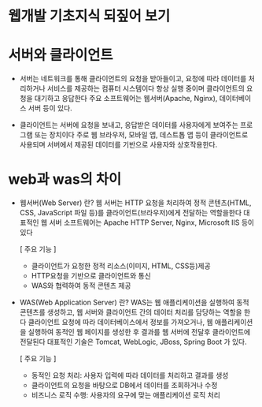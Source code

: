# 웹개발 기초지식 되짚어 보기

# 서버와 클라이언트
 - 서버는 네트워크를 통해 클라이언트의 요청을 받아들이고, 요청에 따라 데이터를 처리하거나 서비스를 제공하는 컴퓨터 시스템이다
   항상 실행 중이며 클라이언트의 요청을 대기하고 응답한다 주요 소프트웨어는 웹서버(Apache, Nginx), 데이터베이스 서버 등이 있다.

 - 클라이언트는 서버에 요청을 보내고, 응답받은 데이터를 사용자에게 보여주는 프로그램 또는 장치이다
   주로 웹 브라우저, 모바일 앱, 데스트톱 앱 등이 클라이언트로 사용되며 서버에서 제공된 데이터를 기반으로 사용자와 상호작용한다.

# web과 was의 차이
 - 웹서버(Web Server) 란?
   웹 서버는 HTTP 요청을 처리하여 정적 콘텐츠(HTML, CSS, JavaScript 파일 등)를 클라이언트(브라우저)에게 전달하는 역할을한다
   대표적인 웹 서버 소프트웨어는  Apache HTTP Server, Nginx, Microsoft IIS 등이있다

   [ 주요 기능 ]
   - 클라이언트가 요청한 정적 리소스(이미지, HTML, CSS등)제공
   - HTTP요청을 기반으로 클라이언트와 통신
   - WAS와 협력하여 동적 콘텐츠 제공

 - WAS(Web Application Server) 란?
   WAS는 웹 애플리케이션을 실행하여 동적 콘텐츠를 생성하고, 웹 서버와 클라이언트 간의 데이터 처리를 담당하는 역할을 한다
   클라이언트 요청에 따라 데이터베이스에서 정보를 가져오거나, 웹 애플리케이션을 실행하여 동적인 웹 페이지를 생성한 후 결과를
   웹 서버에 전달후 클라이언트에 전달된다 대표적인 기술은 Tomcat, WebLogic, JBoss, Spring Boot 가 있다.

   [ 주요 기능 ]
   - 동적인 요청 처리: 사용자 입력에 따라 데이터를 처리하고 결과를 생성
   - 클라이언트의 요청을 바탕으로 DB에서 데이터를 조회하거나 수정
   - 비즈니스 로직 수행: 사용자의 요구에 맞는 애플리케이션 로직 처리






